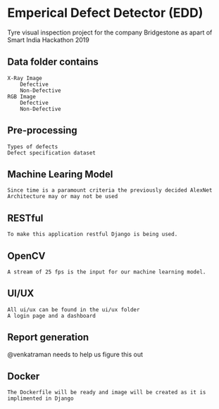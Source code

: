 # Emperical Defect Detector (EDD)
Tyre visual inspection project for the company Bridgestone as apart of Smart India Hackathon 2019
## Data folder contains
	X-Ray Image 
		Defective
		Non-Defective
	RGB Image
		Defective
		Non-Defective
## Pre-processing 
    Types of defects
    Defect specification dataset
## Machine Learing Model 
	Since time is a paramount criteria the previously decided AlexNet Architecture may or may not be used
## RESTful
	To make this application restful Django is being used.
## OpenCV
	A stream of 25 fps is the input for our machine learning model.
## UI/UX 
	All ui/ux can be found in the ui/ux folder
	A login page and a dashboard
## Report generation
@venkatraman needs to help us figure this out

## Docker
	The Dockerfile will be ready and image will be created as it is implimented in Django 
